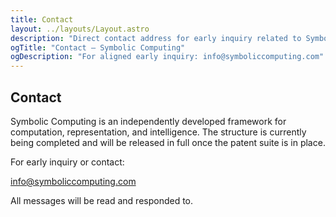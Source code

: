 ```yaml
---
title: Contact
layout: ../layouts/Layout.astro
description: "Direct contact address for early inquiry related to Symbolic Computing."
ogTitle: "Contact — Symbolic Computing"
ogDescription: "For aligned early inquiry: info@symboliccomputing.com"
---
```


## Contact

Symbolic Computing is an independently developed framework for computation, representation, and intelligence. The structure is currently being completed and will be released in full once the patent suite is in place.  

For early inquiry or contact:

info@symboliccomputing.com

All messages will be read and responded to.
